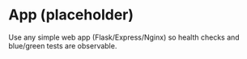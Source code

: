 # App (placeholder)
Use any simple web app (Flask/Express/Nginx) so health checks and blue/green tests are observable.
